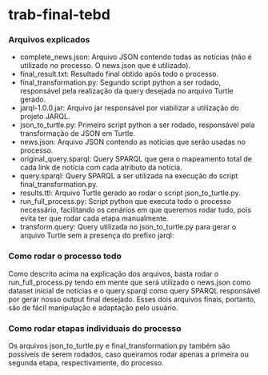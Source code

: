 # trab-final-tebd

### Arquivos explicados

- complete_news.json: Arquivo JSON contendo todas as notícias (não é utilizado no processo. O news.json que é utilizado).
- final_result.txt: Resultado final obtido após todo o processo.
- final_transformation.py: Segundo script python a ser rodado, responsável pela realização da query desejada no arquivo Turtle gerado.
- jarql-1.0.0.jar: Arquivo jar responsável por viabilizar a utilização do projeto JARQL.
- json_to_turtle.py: Primeiro script python a ser rodado, responsável pela transformação de JSON em Turtle.
- news.json: Arquivo JSON contendo as notícias que serão usadas no processo.
- original_query.sparql: Query SPARQL que gera o mapeamento total de cada link de notícia com cada atributo da notícia.
- query.sparql: Query SPARQL a ser utilizada na execução do script final_transformation.py.
- results.ttl: Arquivo Turtle gerado ao rodar o script json_to_turtle.py.
- run_full_process.py: Script python que executa todo o processo necessário, facilitando os cenários em que queremos rodar tudo, pois evita ter que rodar cada etapa manualmente.
- transform.query: Query utilizada no json_to_turtle.py para gerar o arquivo Turtle sem a presença do prefixo jarql:

### Como rodar o processo todo

Como descrito acima na explicação dos arquivos, basta rodar o run_full_process.py tendo em mente que será utilizado o news.json como dataset inicial de notícias e o query.sparql como query SPARQL responsável por gerar nosso output final desejado. Esses dois arquivos finais, portanto, são de fácil manipulação e adaptação pelo usuário.

### Como rodar etapas individuais do processo

Os arquivos json_to_turtle.py e final_transformation.py também são possíveis de serem rodados, caso queiramos rodar apenas a primeira ou segunda etapa, respectivamente, do processo.
